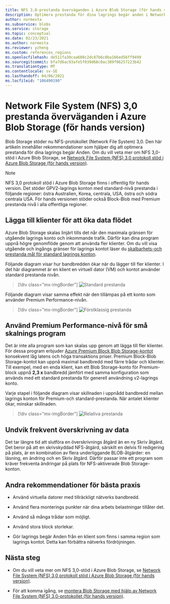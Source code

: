 ```yaml
---
title: NFS 3,0-prestanda överväganden i Azure Blob Storage (för hands version) | Microsoft Docs
description: Optimera prestanda för dina lagrings begär anden i Network File System (NFS) 3,0 med hjälp av rekommendationerna i den här artikeln.
author: normesta
ms.subservice: blobs
ms.service: storage
ms.topic: conceptual
ms.date: 02/23/2021
ms.author: normesta
ms.reviewer: yzheng
ms.custom: references_regions
ms.openlocfilehash: de511fa30caa608c2dc87b6c0ba166ed56ff9499
ms.sourcegitcommit: bfa7d6ac93afe5f039d68c0ac389f06257223b42
ms.translationtype: MT
ms.contentlocale: sv-SE
ms.lasthandoff: 04/06/2021
ms.locfileid: "106490190"
---
```

# <a name="network-file-system-nfs-30-performance-considerations-in-azure-blob-storage-preview"></a>Network File System (NFS) 3,0 prestanda överväganden i Azure Blob Storage (för hands version)

Blob Storage stöder nu NFS-protokollet (Network File System) 3,0. Den här artikeln innehåller rekommendationer som hjälper dig att optimera prestanda för dina lagrings begär Anden. Om du vill veta mer om NFS 3,0-stöd i Azure Blob Storage, se [Network File System (NFS) 3,0 protokoll stöd i Azure Blob Storage (för hands version)](network-file-system-protocol-support.md).

> [!NOTE]
> NFS 3,0 protokoll stöd i Azure Blob Storage finns i offentlig för hands version. Det stöder GPV2-lagrings konton med standard-nivå prestanda i följande regioner: östra Australien, Korea, centrala, USA, östra och södra centrala USA. För hands versionen stöder också Block-Blob med Premium prestanda nivå i alla offentliga regioner.

## <a name="add-clients-to-increase-throughput"></a>Lägga till klienter för att öka data flödet 

Azure Blob Storage skalas linjärt tills det når den maximala gränsen för utgående lagrings konto och inkommande trafik. Därför kan dina program uppnå högre genomflöde genom att använda fler klienter.  Om du vill visa utgående och ingångs gränser för lagrings kontot läser du [skalbarhets-och prestanda mål för standard lagrings konton](../common/scalability-targets-standard-account.md).

Följande diagram visar hur bandbredden ökar när du lägger till fler klienter. I det här diagrammet är en klient en virtuell dator (VM) och kontot använder standard prestanda nivån. 

> [!div class="mx-imgBorder"]
> ![Standard prestanda](./media/network-file-system-protocol-support-performance/standard-performance-tier.png)

Följande diagram visar samma effekt när den tillämpas på ett konto som använder Premium Performance-nivån.

> [!div class="mx-imgBorder"]
> ![Förstklassig prestanda](./media/network-file-system-protocol-support-performance/premium-performance-tier.png)

## <a name="use-premium-performance-tier-for-small-scale-applications"></a>Använd Premium Performance-nivå för små skalnings program

Det är inte alla program som kan skalas upp genom att lägga till fler klienter. För dessa program erbjuder [Azure Premium Block Blob Storage-kontot](storage-blob-create-account-block-blob.md) konsekvent låg latens och höga transaktions priser. Premium Block-Blob Storage-kontot kan uppnå maximal bandbredd med färre trådar och klienter. Till exempel, med en enda klient, kan ett Blob Storage-konto för Premium-block uppnå **2,3 x** bandbredd jämfört med samma konfiguration som används med ett standard prestanda för generell användning v2-lagrings konto. 

Varje stapel i följande diagram visar skillnaden i uppnådd bandbredd mellan lagrings konton för Premium-och standard-prestanda. När antalet klienter ökar, minskar skillnaden.  

> [!div class="mx-imgBorder"]
> ![Relativa prestanda](./media/network-file-system-protocol-support-performance/relative-performance.png)

## <a name="avoid-frequent-overwrites-on-data"></a>Undvik frekvent överskrivning av data

Det tar längre tid att slutföra en överskrivnings åtgärd än en ny Skriv åtgärd. Det beror på att en skrivskyddad NFS-åtgärd, särskilt en delvis fil redigering på plats, är en kombination av flera underliggande BLOB-åtgärder: en läsning, en ändring och en Skriv åtgärd. Därför passar inte ett program som kräver frekventa ändringar på plats för NFS-aktiverade Blob Storage-konton. 

## <a name="other-best-practice-recommendations"></a>Andra rekommendationer för bästa praxis 

- Använd virtuella datorer med tillräckligt nätverks bandbredd.

- Använd flera monterings punkter när dina arbets belastningar tillåter det.

- Använd så många trådar som möjligt.

- Använd stora block storlekar.

- Gör lagrings begär Anden från en klient som finns i samma region som lagrings kontot. Detta kan förbättra nätverks fördröjningen.

## <a name="next-steps"></a>Nästa steg

- Om du vill veta mer om NFS 3,0-stöd i Azure Blob Storage, se [Network File System (NFS) 3,0 protokoll stöd i Azure Blob Storage (för hands version)](network-file-system-protocol-support.md).

- För att komma igång, se [montera Blob Storage med hjälp av Network File System (NFS) 3,0-protokollet (för hands version)](network-file-system-protocol-support-how-to.md).
